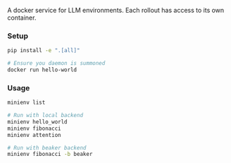 A docker service for LLM environments. Each rollout has access to its own container.

### Setup

```sh
pip install -e ".[all]"
```

```sh
# Ensure you daemon is summoned
docker run hello-world
```

### Usage

```sh
minienv list
```

```sh
# Run with local backend
minienv hello_world
minienv fibonacci
minienv attention

# Run with beaker backend
minienv fibonacci -b beaker
```